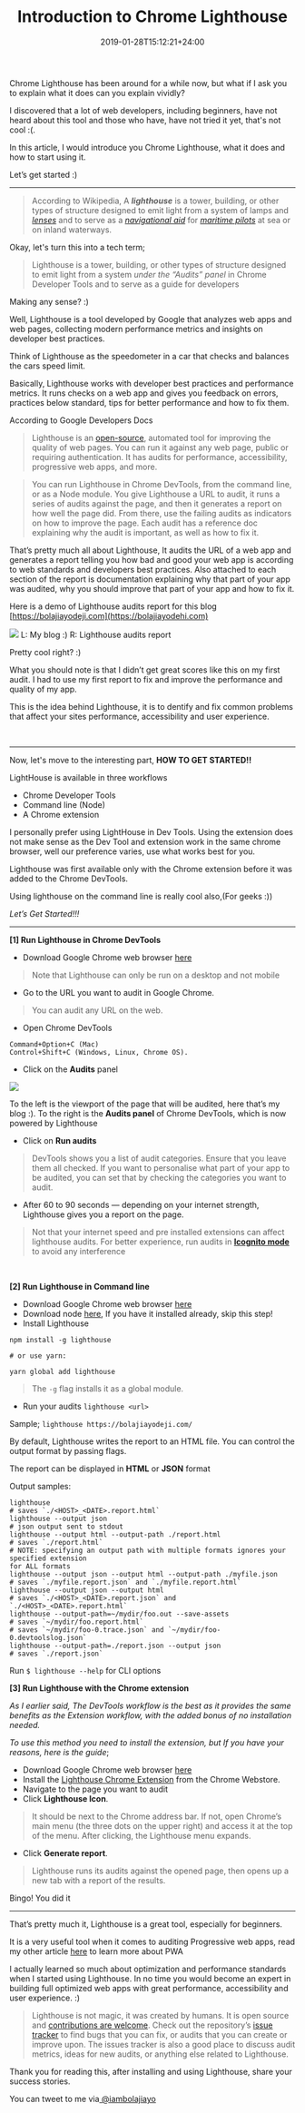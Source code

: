 ﻿---
title: "Introduction to Chrome Lighthouse"
date: 2019-01-28T15:12:21+24:00
draft: false
type: "post"
tags: ["Chrome", "Lighthouse", "devtools"]
---


Chrome Lighthouse has been around for a while now, but what if I ask you to
explain what it does can you explain vividly?

I discovered that a lot of web developers, including beginners, have not heard about this tool and those who have,
have not tried it yet, that's not cool :(.

In this article, I would introduce you Chrome Lighthouse, what it does and how
to start using it.

Let’s get started :)

*****

> According to Wikipedia, A ***lighthouse*** is a tower, building, or other types
> of structure designed to emit light from a system of lamps and
*[lenses](https://en.wikipedia.org/wiki/Lens_(optics))* and to serve as a
*[navigational aid](https://en.wikipedia.org/wiki/Navigational_aid)* for
*[maritime pilots](https://en.wikipedia.org/wiki/Maritime_pilot)* at sea or on
inland waterways.

Okay, let's turn this into a tech term;

> Lighthouse is a tower, building, or other types of structure designed to emit
> light from a system *under the “Audits” panel* in Chrome Developer Tools and
to serve as a guide for developers

Making any sense? :)

Well, Lighthouse is a tool developed by Google that analyzes web apps and web
pages, collecting modern performance metrics and insights on developer best
practices.

Think of Lighthouse as the speedometer in a car that checks and balances the
cars speed limit.

Basically, Lighthouse works with developer best practices and performance
metrics. It runs checks on a web app and gives you feedback on errors, practices
below standard, tips for better performance and how to fix them.

According to Google Developers Docs

> Lighthouse is an [open-source](https://github.com/GoogleChrome/lighthouse),
> automated tool for improving the quality of web pages. You can run it against
any web page, public or requiring authentication. It has audits for performance,
accessibility, progressive web apps, and more.

> You can run Lighthouse in Chrome DevTools, from the command line, or as a Node
> module. You give Lighthouse a URL to audit, it runs a series of audits against
the page, and then it generates a report on how well the page did. From there,
use the failing audits as indicators on how to improve the page. Each audit has
a reference doc explaining why the audit is important, as well as how to fix it.

That’s pretty much all about Lighthouse, It audits the URL of a web app and
generates a report telling you how bad and good your web app is according to web
standards and developers best practices. Also attached to each section of the
report is documentation explaining why that part of your app was audited, why
you should improve that part of your app and how to fix it.

Here is a demo of Lighthouse audits report for this blog
[https://bolajiayodeji.com](https://bolajiayodehi.com) 

![](https://cdn-images-1.medium.com/max/880/1*UDPKsgsImqhawyB_shQfHw.png)
<span class="figcaption_hack">L: My blog :) R: Lighthouse audits report</span>

Pretty cool right? :)

What you should note is that I didn’t get great scores like this on my first
audit. I had to use my first report to fix and improve the performance and
quality of my app.

This is the idea behind Lighthouse, it is to dentify and fix common problems that affect
your sites performance, accessibility and user experience.

<br> 

*****

Now, let's move to the interesting part, **HOW TO GET STARTED!!**

LightHouse is available in three workflows

* Chrome Developer Tools
* Command line (Node) 
* A Chrome extension

I personally prefer using LightHouse in Dev Tools. Using the extension does not
make sense as the Dev Tool and extension work in the same chrome browser, well
our preference varies, use what works best for you.

Lighthouse was first available only with the Chrome extension before it was
added to the Chrome DevTools.

Using lighthouse on the command line is really cool also,(For geeks :))

*Let’s Get Started!!!*

*****

**[1] Run Lighthouse in Chrome DevTools**

* Download Google Chrome web browser
[here](https://www.google.com/chrome/browser/desktop/) 

> Note that Lighthouse can only be run on a desktop and not mobile 

* Go to the URL you want to audit in Google Chrome.

> You can audit any URL on the web.

* Open Chrome DevTools

```
Command+Option+C (Mac)
Control+Shift+C (Windows, Linux, Chrome OS).
```

* Click on the **Audits** panel

![](https://cdn-images-1.medium.com/max/880/1*ACdyR8_RoTjoPNE4mNDeEw.png)

To the left is the viewport of the page that will be audited, here that’s my
blog :). To the right is the **Audits panel** of Chrome DevTools, which is now
powered by Lighthouse

* Click on **Run audits**

> DevTools shows you a list of audit categories. Ensure that you leave them all
> checked. If you want to personalise what part of your app to be audited, you can
set that by checking the categories you want to audit.

* After 60 to 90 seconds — depending on your internet strength, Lighthouse gives
you a report on the page.

> Not that your internet speed and pre installed extensions can affect lighthouse
> audits. For better experience, run audits in **[Icognito
mode](https://support.google.com/chrome/answer/95464?co=GENIE.Platform%3DDesktop&hl=en)** to avoid any interference

<br> 

**[2] Run Lighthouse in Command line**

* Download Google Chrome web browser
[here](https://www.google.com/chrome/browser/desktop/)
* Download node [here](https://nodejs.org/en/), If you have it installed already,
skip this step!
* Install Lighthouse

```
npm install -g lighthouse

# or use yarn:

yarn global add lighthouse
```

> The `-g` flag installs it as a global module.

* Run your audits
`lighthouse <url>`

Sample;
`lighthouse https://bolajiayodeji.com/`


By default, Lighthouse writes the report to an HTML file. You can control the
output format by passing flags.

The report can be displayed in **HTML** or **JSON** format

Output samples:

    lighthouse
    # saves `./<HOST>_<DATE>.report.html`
    lighthouse --output json
    # json output sent to stdout
    lighthouse --output html --output-path ./report.html
    # saves `./report.html`
    # NOTE: specifying an output path with multiple formats ignores your specified extension
    for ALL formats
    lighthouse --output json --output html --output-path ./myfile.json
    # saves `./myfile.report.json` and `./myfile.report.html`
    lighthouse --output json --output html
    # saves `./<HOST>_<DATE>.report.json` and `./<HOST>_<DATE>.report.html`
    lighthouse --output-path=~/mydir/foo.out --save-assets
    # saves `~/mydir/foo.report.html`
    # saves `~/mydir/foo-0.trace.json` and `~/mydir/foo-0.devtoolslog.json`
    lighthouse --output-path=./report.json --output json
    # saves `./report.json`

Run `$ lighthouse --help` for CLI options

**[3] Run Lighthouse with the Chrome extension**

*As I earlier said, The DevTools workflow is the best as it provides the same
benefits as the Extension workflow, with the added bonus of no installation
needed.*

*To use this method you need to install the extension, but If you have your
reasons, here is the guide*;

* Download Google Chrome web browser
[here](https://www.google.com/chrome/browser/desktop/)
* Install the [Lighthouse Chrome
Extension](https://chrome.google.com/webstore/detail/lighthouse/blipmdconlkpinefehnmjammfjpmpbjk)
from the Chrome Webstore.
* Navigate to the page you want to audit
* Click **Lighthouse Icon**. 

> It should be next to the Chrome address bar. If not, open Chrome’s main menu
> (the three dots on the upper right) and access it at the top of the menu. After
clicking, the Lighthouse menu expands.

* Click **Generate report**. 

> Lighthouse runs its audits against the opened page, then opens up a new tab with
> a report of the results.

Bingo! You did it

*****

That’s pretty much it, Lighthouse is a great tool, especially for beginners.

It is a very useful tool when it comes to auditing Progressive web apps, read my
other article [here](https://bolajiayodeji.com/js/how-to-build-a-simple-progressive-web-app-with-pwafire-and-eploy-to-github-ages-and-firebase/) to
learn more about PWA

I actually learned so much about optimization and performance standards when I
started using Lighthouse. In no time you would become an expert in building full
optimized web apps with great performance, accessibility and user experience. :)

> Lighthouse is not magic, it was created by humans. It is open source and
> [contributions are
welcome](https://github.com/GoogleChrome/lighthouse/blob/master/CONTRIBUTING.md).
Check out the repository’s [issue
tracker](https://github.com/GoogleChrome/lighthouse/issues) to find bugs that
you can fix, or audits that you can create or improve upon. The issues tracker
is also a good place to discuss audit metrics, ideas for new audits, or anything
else related to Lighthouse.

Thank you for reading this, after installing and using Lighthouse, share your
success stories. 

You can tweet to me via[ @iambolajiayo](http://twitter.com/iambolajiayo)
